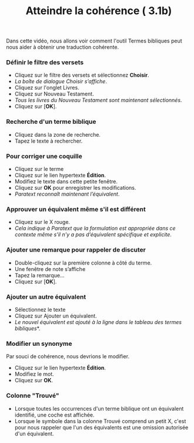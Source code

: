 ﻿---
title: Atteindre la cohérence ( 3.1b)
---
Dans cette vidéo, nous allons voir comment l'outil Termes bibliques peut nous aider à obtenir une traduction cohérente.

### Définir le filtre des versets

-   Cliquez sur le filtre des versets et sélectionnez **Choisir**.  
   -  *La boîte de dialogue Choisir s’affiche*.
-   Cliquez sur l'onglet Livres.
-   Cliquez sur Nouveau Testament.
   -  *Tous les livres du Nouveau Testament sont maintenant sélectionnés*.
-   Cliquez sur [**OK**].

### Recherche d'un terme biblique

-   Cliquez dans la zone de recherche.
-   Tapez le texte à rechercher.

### Pour corriger une coquille

-   Cliquez sur le terme
-   Cliquez sur le lien hypertexte **Édition**.
-   Modifiez le texte dans cette petite fenêtre.
-   Cliquez sur **OK** pour enregistrer les modifications.  
   -  *Paratext reconnaît maintenant l’équivalent*.

### Approuver un équivalent même s'il est différent

-   Cliquez sur le X rouge.  
   -  *Cela indique à Paratext que la formulation est appropriée dans ce contexte même s'il n'y a pas d’équivalent spécifique et explicite*.

### Ajouter une remarque pour rappeler de discuter

-   Double-cliquez sur la première colonne à côté du terme.
-   Une fenêtre de note s’affiche
-   Tapez la remarque…
-   Cliquez sur [**OK**].

### Ajouter un autre équivalent

-   Sélectionnez le texte
-   Cliquez sur Ajouter un équivalent.
   -  *Le nouvel équivalent est ajouté à la ligne dans le tableau des termes bibliques**.

### Modifier un synonyme

Par souci de cohérence, nous devrions le modifier.

-   Cliquez sur le lien hypertexte **Édition**.
-   Modifiez le mot.
-   Cliquez sur **OK**.

### Colonne "Trouvé"

-   Lorsque toutes les occurrences d'un terme biblique ont un équivalent identifié, une coche est affichée.
-   Lorsque le symbole dans la colonne Trouvé comprend un petit X, c'est pour nous rappeler que l'un des équivalents est une omission autorisée d'un équivalent.

